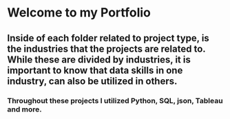 # Welcome to my Portfolio

## Inside of each folder related to project type, is the industries that the projects are related to. While these are divided by industries, it is important to know that data skills in one industry, can also be utilized in others.

### Throughout these projects I utilized Python, SQL, json, Tableau and more.
